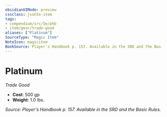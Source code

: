```yaml
---
obsidianUIMode: preview
cssclass: json5e-item
tags:
- compendium/src/5e/phb
- item/gear/trade-good
aliases: ["Platinum"]
SourceType: "Magic Item"
NoteIcon: magicitem
BookSource: Player's Handbook p. 157. Available in the SRD and the Basic Rules.
---
```

# Platinum
*Trade Good*  

- **Cost**: 500 gp
- **Weight**: 1.0 lbs.

*Source: Player's Handbook p. 157. Available in the SRD and the Basic Rules.*